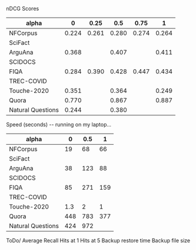 nDCG Scores

| alpha             | 0     | 0.25  | 0.5   | 0.75  | 1     |
|-------------------|-------|-------|-------|-------|-------|
| NFCorpus          | 0.224 | 0.261 | 0.280 | 0.274 | 0.264 |
| SciFact           |       |       |       |       |       |
| ArguAna           | 0.368 |       | 0.407 |       | 0.411 |
| SCIDOCS           |       |       |       |       |       |
| FIQA              | 0.284 | 0.390 | 0.428 | 0.447 | 0.434 |
| TREC-COVID        |       |       |       |       |       |
| Touche-2020       | 0.351 |       | 0.364 |       | 0.249 |
| Quora             | 0.770 |       | 0.867 |       | 0.887 |
| Natural Questions | 0.244 |       | 0.380 |       |       |

Speed (seconds) -- running on my laptop...

| alpha             | 0   | 0.5 | 1   |
|-------------------|-----|-----|-----|
| NFCorpus          | 19  | 68  | 66  |
| SciFact           |     |     |     |
| ArguAna           | 38  | 123 | 88  |
| SCIDOCS           |     |     |     |
| FIQA              | 85  | 271 | 159 |
| TREC-COVID        |     |     |     |
| Touche-2020       | 1.3 | 2   | 1   |
| Quora             | 448 | 783 | 377 |
| Natural Questions | 424 | 972 |     |

ToDo/
Average Recall
Hits at 1
Hits at 5
Backup restore time
Backup file size
